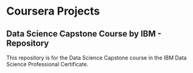 # Coursera Projects
## Data Science Capstone Course by IBM - Repository
This repository is for the Data Science Capstone course in the IBM Data Science Professional Certificate. 

